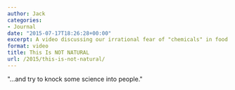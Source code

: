 ```yaml
---
author: Jack
categories:
- Journal
date: "2015-07-17T18:26:28+00:00"
excerpt: A video discussing our irrational fear of "chemicals" in food.
format: video
title: This Is NOT NATURAL
url: /2015/this-is-not-natural/
---
```


<span class="embed-youtube" style="text-align:center; display: block;"></span>

"&#8230;and try to knock some science into people."

&nbsp;